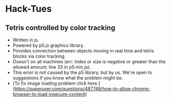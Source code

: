 # Hack-Tues
## Tetris controlled by color tracking

* Written in js.
* Powered by p5.js graphics library.
* Provides connection between objects moving in real time and tetris blocks via color tracking.
* Doesn't on all machines (err: Index or size is negative or greater than the allowed amount; line 33 in p5.min.js). 
* This error is not caused by the p5 library, but by us. We're open to suggestions if you know what the problem might be.
* [To fix image loading problem click here.] (https://superuser.com/questions/487748/how-to-allow-chrome-browser-to-load-insecure-content) 
